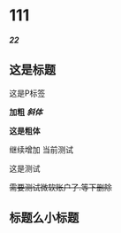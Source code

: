 # 111
***22***

## 这是标题 

<p>这是P标签</p>

**加粗**
***斜体***

**这是粗体**

继续增加
当前测试

这是测试

~~需要测试微软账户了.等下删除~~

## 标题么小标题 ##